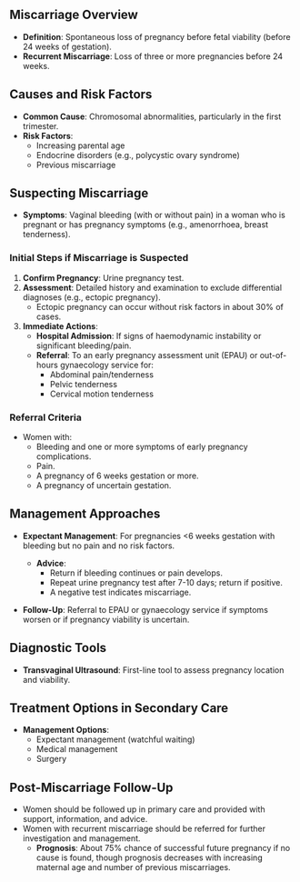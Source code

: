 ## Miscarriage Overview

- **Definition**: Spontaneous loss of pregnancy before fetal viability (before 24 weeks of gestation).
- **Recurrent Miscarriage**: Loss of three or more pregnancies before 24 weeks.

## Causes and Risk Factors

- **Common Cause**: Chromosomal abnormalities, particularly in the first trimester.
- **Risk Factors**:
  - Increasing parental age
  - Endocrine disorders (e.g., polycystic ovary syndrome)
  - Previous miscarriage

## Suspecting Miscarriage

- **Symptoms**: Vaginal bleeding (with or without pain) in a woman who is pregnant or has pregnancy symptoms (e.g., amenorrhoea, breast tenderness).
  
### Initial Steps if Miscarriage is Suspected

1. **Confirm Pregnancy**: Urine pregnancy test.
2. **Assessment**: Detailed history and examination to exclude differential diagnoses (e.g., ectopic pregnancy).
   - Ectopic pregnancy can occur without risk factors in about 30% of cases.
3. **Immediate Actions**:
   - **Hospital Admission**: If signs of haemodynamic instability or significant bleeding/pain.
   - **Referral**: To an early pregnancy assessment unit (EPAU) or out-of-hours gynaecology service for:
     - Abdominal pain/tenderness
     - Pelvic tenderness
     - Cervical motion tenderness

### Referral Criteria

- Women with:
  - Bleeding and one or more symptoms of early pregnancy complications.
  - Pain.
  - A pregnancy of 6 weeks gestation or more.
  - A pregnancy of uncertain gestation.

## Management Approaches

- **Expectant Management**: For pregnancies <6 weeks gestation with bleeding but no pain and no risk factors.
  - **Advice**:
    - Return if bleeding continues or pain develops.
    - Repeat urine pregnancy test after 7-10 days; return if positive.
    - A negative test indicates miscarriage.

- **Follow-Up**: Referral to EPAU or gynaecology service if symptoms worsen or if pregnancy viability is uncertain.

## Diagnostic Tools

- **Transvaginal Ultrasound**: First-line tool to assess pregnancy location and viability.

## Treatment Options in Secondary Care

- **Management Options**:
  - Expectant management (watchful waiting)
  - Medical management
  - Surgery

## Post-Miscarriage Follow-Up

- Women should be followed up in primary care and provided with support, information, and advice.
- Women with recurrent miscarriage should be referred for further investigation and management.
  - **Prognosis**: About 75% chance of successful future pregnancy if no cause is found, though prognosis decreases with increasing maternal age and number of previous miscarriages.